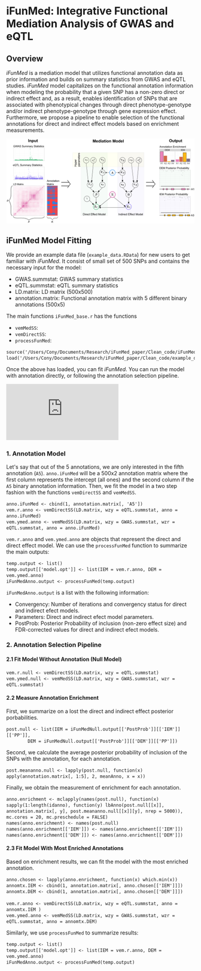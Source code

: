 # iFunMed: Integrative Functional Mediation Analysis of GWAS and eQTL

## Overview

*iFunMed* is a mediation model that utilizes functional annotation data as prior information and builds on summary statistics from GWAS and eQTL  studies. *iFunMed* model capitalizes on the functional annotation information when modeling the probability that a given SNP has a non-zero direct or indirect effect and, as a result, enables identification of SNPs that are associated with phenotypical changes through direct  phenotype-genotype  and/or indirect  phenotype-genotype through gene expression effect. Furthermore, we propose a pipeline to enable selection of the functional annotations for direct and indirect effect models based on enrichment measurements. 

![iFunMed Model Depiction](figures/ModelDepiction.png)


## iFunMed Model Fitting

We provide an example data file (`example_data.RData`) for new users to get familiar with *iFunMed*. It consist of small set of 500 SNPs and contains the necessary input for the model:
- GWAS.summstat: GWAS summary statistics
- eQTL.summstat: eQTL summary statistics
- LD.matrix: LD matrix (500x500)
- annotation.matrix: Functional annotation matrix with 5 different binary annotations (500x5)

The main functions `iFunMed_base.r` has the functions 
- `vemMedSS`: 
- `vemDirectSS`:
- `processFunMed`:

```
source('/Users/Cony/Documents/Research/iFunMed_paper/Clean_code/iFunMed_base.r')
load('/Users/Cony/Documents/Research/iFunMed_paper/Clean_code/example_data.RData')
```
Once the above has loaded, you can fit *iFunMed*. You can run the model with annotation directly, or following the annotation selection pipeline.

![Model](http://latex.codecogs.com/gif.latex?%5Cbegin%7Balign*%7D%20Z_Y%26%3D%5CSigma%20%5Cbeta%20&plus;%20Z_G%20%5Cgamma&plus;%20%5Cepsilon%2C%5C%5C%20Z_G%26%3D%5CSigma%20B%20&plus;%20%5Ceta%20%5Cend%7Balign*%7D)

### 1. Annotation Model

Let's say that out of the 5 annotations, we are only interested in the fifth annotation (`A5`). `anno.iFunMed` will be a 500x2 annotation matrix where the first column represents the intercept (all ones) and the second column if the `A5` binary annotation information. 
Then, we fit the model in a two step fashion with the functions `vemDirectSS` and `vemMedSS`.

```
anno.iFunMed <- cbind(1, annotation.matrix[, 'A5'])
vem.r.anno <- vemDirectSS(LD.matrix, wzy = eQTL.summstat, anno = anno.iFunMed)
vem.ymed.anno <- vemMedSS(LD.matrix, wzy = GWAS.summstat, wzr = eQTL.summstat, anno = anno.iFunMed)
```
`vem.r.anno` and `vem.ymed.anno` are objects that represent the direct and direct effect model. We can use the `processFunMed` function to summarize the main outputs:

```
temp.output <- list()
temp.output[['model.opt']] <- list(IEM = vem.r.anno, DEM = vem.ymed.anno)
iFunMedAnno.output <- processFunMed(temp.output)
```
`iFunMedAnno.output` is a list with the following information:

- Convergency: Number of iterations and convergency status for direct and indirect efect models.
- Parameters: Direct and indirect efect model parameters.
- PostProb: Posterior Probability of  inclusion (non-zero effect size) and FDR-corrected values for direct and indirect efect models.

### 2. Annotation Selection Pipeline

#### 2.1 Fit Model Without Annotation (Null Model)
```
vem.r.null <- vemDirectSS(LD.matrix, wzy = eQTL.summstat)
vem.ymed.null <- vemMedSS(LD.matrix, wzy = GWAS.summstat, wzr = eQTL.summstat)
```
#### 2.2 Measure Annotation Enrichment 

First, we summarize on a lost the direct and indirect effect posterior porbabilities.

```
post.null <- list(IEM = iFunMedNull.output[['PostProb']][['IEM']][['PP']],
		DEM = iFunMedNull.output[['PostProb']][['DEM']][['PP']])
```

Second, we calculate the average posterior probability of inclusion of the SNPs with the annotation, for each annotation.

```
post.meananno.null <- lapply(post.null, function(x) apply(annotation.matrix[, 1:5], 2, meanAnno, x = x))
```

Finally, we obtain the measurement of enrichment for each annotation.

```
anno.enrichment <- mclapply(names(post.null), function(x) sapply(1:length(idanno), function(y) lbAnno(post.null[[x]], annotation.matrix[, y], post.meananno.null[[x]][y], nrep = 5000)), mc.cores = 20, mc.preschedule = FALSE)
names(anno.enrichment) <- names(post.null)
names(anno.enrichment[['IEM']]) <- names(anno.enrichment[['IEM']])
names(anno.enrichment[['DEM']]) <- names(anno.enrichment[['DEM']])
```

#### 2.3 Fit Model With Most Enriched Annotations 

Based on enrichment results, we can fit the model with the most enriched annotation.

```
anno.chosen <- lapply(anno.enrichment, function(x) which.min(x))
annomtx.IEM <- cbind(1, annotation.matrix[, anno.chosen[['IEM']]])
annomtx.DEM <- cbind(1, annotation.matrix[, anno.chosen[['DEM']]])

vem.r.anno <- vemDirectSS(LD.matrix, wzy = eQTL.summstat, anno = annomtx.IEM )
vem.ymed.anno <- vemMedSS(LD.matrix, wzy = GWAS.summstat, wzr = eQTL.summstat, anno = annomtx.DEM)
```

Similarly, we use `processFunMed` to summarize results:

```
temp.output <- list()
temp.output[['model.opt']] <- list(IEM = vem.r.anno, DEM = vem.ymed.anno)
iFunMedAnno.output <- processFunMed(temp.output)
```

